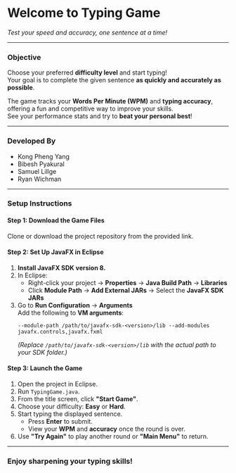 # Welcome to **Typing Game**  
*Test your speed and accuracy, one sentence at a time!*

---

### Objective

Choose your preferred **difficulty level** and start typing!  
Your goal is to complete the given sentence **as quickly and accurately as possible**.  

The game tracks your **Words Per Minute (WPM)** and **typing accuracy**, offering a fun and competitive way to improve your skills.  
See your performance stats and try to **beat your personal best**!

---

### Developed By

- Kong Pheng Yang  
- Bibesh Pyakural  
- Samuel Lillge  
- Ryan Wichman

---

### Setup Instructions

#### Step 1: Download the Game Files  
Clone or download the project repository from the provided link.

#### Step 2: Set Up JavaFX in Eclipse  

1. **Install JavaFX SDK version 8.**  
2. In Eclipse:
   - Right-click your project → **Properties** → **Java Build Path** → **Libraries**
   - Click **Module Path** → **Add External JARs** → Select the **JavaFX SDK JARs**
3. Go to **Run Configuration** → **Arguments**  
   Add the following to **VM arguments**:
   ```
   --module-path /path/to/javafx-sdk-<version>/lib --add-modules javafx.controls,javafx.fxml
   ```
   *(Replace `/path/to/javafx-sdk-<version>/lib` with the actual path to your SDK folder.)*

#### Step 3: Launch the Game  

1. Open the project in Eclipse.  
2. Run `TypingGame.java`.  
3. From the title screen, click **"Start Game"**.  
4. Choose your difficulty: **Easy** or **Hard**.  
5. Start typing the displayed sentence.  
   - Press **Enter** to submit.  
   - View your **WPM** and **accuracy** once the round is over.  
6. Use **"Try Again"** to play another round or **"Main Menu"** to return.

---

### Enjoy sharpening your typing skills!
